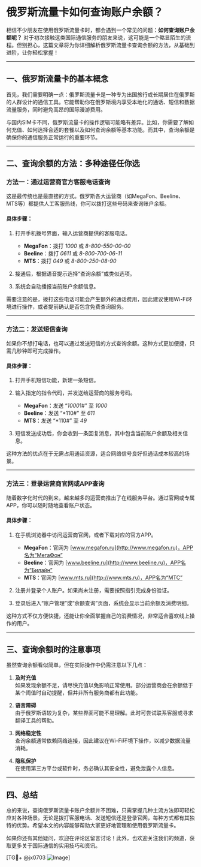 # 俄罗斯流量卡如何查询账户余额？

相信不少朋友在使用俄罗斯流量卡时，都会遇到一个常见的问题：**如何查询账户余额呢？** 对于初次接触这类国际通信服务的朋友来说，这可能是一个略显陌生的流程。但别担心，这篇文章将为你详细解析俄罗斯流量卡查询余额的方法，从基础到进阶，让你轻松掌握！

---

## 一、俄罗斯流量卡的基本概念

首先，我们需要明确一点：俄罗斯流量卡是一种专为出国旅行或长期居住在俄罗斯的人群设计的通信工具。它能帮助你在俄罗斯境内享受本地化的通话、短信和数据流量服务，同时避免高昂的国际漫游费用。

与国内SIM卡不同，俄罗斯流量卡的操作逻辑可能略有差异。比如，你需要了解如何充值、如何选择合适的套餐以及如何查询余额等基本功能。而其中，查询余额是确保你的通信服务正常运行的重要环节。

---

## 二、查询余额的方法：多种途径任你选

### 方法一：通过运营商官方客服电话查询

这是最传统也是最直接的方式。俄罗斯各大运营商（如MegaFon、Beeline、MTS等）都提供人工客服热线，你可以拨打这些号码来查询账户余额。

#### 具体步骤：
1. 打开手机拨号界面，输入运营商提供的客服电话。
   - **MegaFon**：拨打 *1000* 或 *8-800-550-00-00*
   - **Beeline**：拨打 *0611* 或 *8-800-700-06-11*
   - **MTS**：拨打 *049* 或 *8-800-250-08-90*

2. 接通后，根据语音提示选择“查询余额”或类似选项。
3. 系统会自动播报当前账户余额信息。

需要注意的是，拨打这些电话可能会产生额外的通话费用，因此建议使用Wi-Fi环境进行操作，或者提前确认是否包含免费查询服务。

---

### 方法二：发送短信查询

如果你不想打电话，也可以通过发送短信的方式查询余额。这种方式更加便捷，只需几秒钟即可完成操作。

#### 具体步骤：
1. 打开手机短信功能，新建一条短信。
2. 输入指定的指令代码，并发送给运营商的服务号码。
   - **MegaFon**：发送 “*1000*1#” 至 *1000*
   - **Beeline**：发送 “*110#” 至 *611*
   - **MTS**：发送 “*110#” 至 *49*

3. 短信发送成功后，你会收到一条回复消息，其中包含当前账户余额及相关信息。

这种方法的优点在于无需占用通话资源，适合网络信号良好但通话成本较高的场景。

---

### 方法三：登录运营商官网或APP查询

随着数字化时代的到来，越来越多的运营商推出了在线服务平台。通过官网或专属APP，你可以随时随地查看账户状态。

#### 具体步骤：
1. 在手机浏览器中访问运营商官网，或者下载对应的官方APP。
   - **MegaFon**：官网为 [www.megafon.ru](http://www.megafon.ru)，APP名为“МегаФон”
   - **Beeline**：官网为 [www.beeline.ru](http://www.beeline.ru)，APP名为“Билайн”
   - **MTS**：官网为 [www.mts.ru](http://www.mts.ru)，APP名为“МТС”

2. 注册并登录个人账户。如果尚未注册，需要按照指引完成身份验证。

3. 登录后进入“账户管理”或“余额查询”页面，系统会显示当前余额及消费明细。

这种方式不仅方便快捷，还能让你全面掌握自己的消费情况，非常适合喜欢线上操作的用户。

---

## 三、查询余额时的注意事项

虽然查询余额看似简单，但在实际操作中仍需注意以下几点：

1. **及时充值**  
   如果发现余额不足，请尽快充值以免影响正常使用。部分运营商会在余额低于某个阈值时自动提醒，但并非所有服务商都有此功能。

2. **语言障碍**  
   由于俄罗斯语较为复杂，某些界面可能不易理解。此时可尝试联系客服或寻求翻译工具的帮助。

3. **网络稳定性**  
   查询余额通常依赖网络连接，因此建议在Wi-Fi环境下操作，以减少数据流量消耗。

4. **隐私保护**  
   在使用第三方平台或软件时，务必确认其安全性，避免泄露个人信息。

---

## 四、总结

总的来说，查询俄罗斯流量卡账户余额并不困难，只需掌握几种主流方法即可轻松应对各种场景。无论是拨打客服电话、发送短信还是登录官网，每种方式都有其独特的优势。希望本文的内容能够帮助大家更好地管理和使用俄罗斯流量卡。

如果你还有其他疑问，欢迎在评论区留言讨论！此外，也欢迎关注我们的频道，获取更多关于国际通信的实用技巧和资讯。

[TG💪+ @jx0703 ![Image](https://github.com/user-attachments/assets/dbca1d08-cadb-493c-b0ec-ad6f7a83f270)]